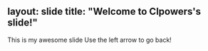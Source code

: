 layout: slide
title: "Welcome to Clpowers's slide!"
---
This is my awesome slide
Use the left arrow to go back!
